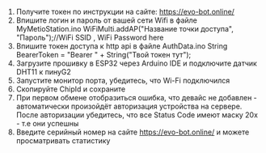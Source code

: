 1. Получите токен по инструкции на сайте: https://evo-bot.online/ 
2. Впишите логин и пароль от вашей сети Wifi в файле MyMetioStation.ino  WiFiMulti.addAP("Название точки доступа", "Пароль");//WiFi SSID , WiFi Password here  
3. Впишите токен доступа к http api в файле AuthData.ino  String BearerToken = "Bearer " + String("Твой токен тут");  
4. Загрузите прошивку в ESP32 через Arduino IDE и подключите датчик DHT11 к пинуG2 
5. Запустите монитор порта, убедитесь, что Wi-Fi подключился 
6. Скопируйте ChipId и сохраните 
8. При первом обмене отобразиться ошибка, что девайс не добавлен - автоматически произойдёт авторизация устройства на сервере. После авторизации убедитесь, что все Status Code имеют маску 20x - т.е они успешны 
9. Введите серийный номер на сайте https://evo-bot.online/  и можете просматривать статистику
